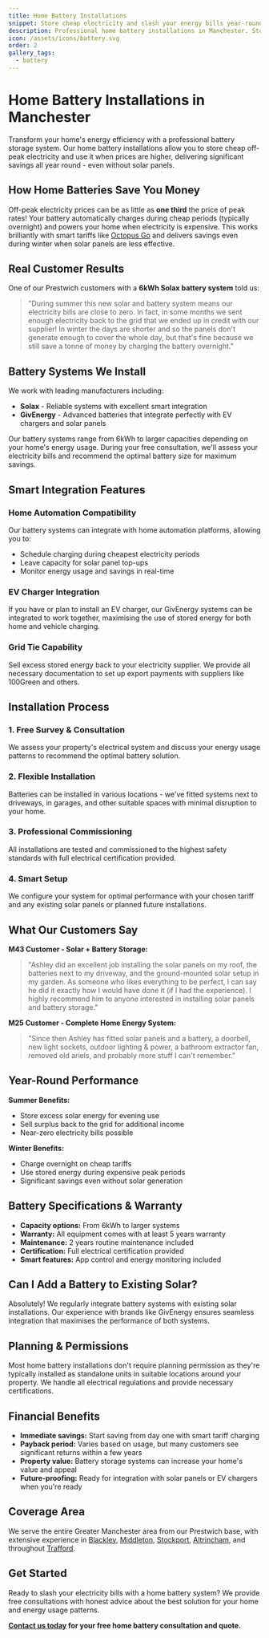 ```yaml
---
title: Home Battery Installations
snippet: Store cheap electricity and slash your energy bills year-round.
description: Professional home battery installations in Manchester. Store cheap off-peak electricity and use it when prices are high. Works with or without solar panels.
icon: /assets/icons/battery.svg
order: 2
gallery_tags:
  - battery
---
```


# Home Battery Installations in Manchester

Transform your home's energy efficiency with a professional battery storage system. Our home battery installations allow you to store cheap off-peak electricity and use it when prices are higher, delivering significant savings all year round - even without solar panels.

## How Home Batteries Save You Money

Off-peak electricity prices can be as little as **one third** the price of peak rates! Your battery automatically charges during cheap periods (typically overnight) and powers your home when electricity is expensive. This works brilliantly with smart tariffs like [Octopus Go](https://octopus.energy/tariffs/) and delivers savings even during winter when solar panels are less effective.

## Real Customer Results

One of our Prestwich customers with a **6kWh Solax battery system** told us:

> "During summer this new solar and battery system means our electricity bills are close to zero. In fact, in some months we sent enough electricity back to the grid that we ended up in credit with our supplier! In winter the days are shorter and so the panels don't generate enough to cover the whole day, but that's fine because we still save a tonne of money by charging the battery overnight."

## Battery Systems We Install

We work with leading manufacturers including:

- **Solax** - Reliable systems with excellent smart integration
- **GivEnergy** - Advanced batteries that integrate perfectly with EV chargers and solar panels

Our battery systems range from 6kWh to larger capacities depending on your home's energy usage. During your free consultation, we'll assess your electricity bills and recommend the optimal battery size for maximum savings.

## Smart Integration Features

### Home Automation Compatibility

Our battery systems can integrate with home automation platforms, allowing you to:

- Schedule charging during cheapest electricity periods
- Leave capacity for solar panel top-ups
- Monitor energy usage and savings in real-time

### EV Charger Integration

If you have or plan to install an EV charger, our GivEnergy systems can be integrated to work together, maximising the use of stored energy for both home and vehicle charging.

### Grid Tie Capability

Sell excess stored energy back to your electricity supplier. We provide all necessary documentation to set up export payments with suppliers like 100Green and others.

## Installation Process

### 1. Free Survey & Consultation

We assess your property's electrical system and discuss your energy usage patterns to recommend the optimal battery solution.

### 2. Flexible Installation

Batteries can be installed in various locations - we've fitted systems next to driveways, in garages, and other suitable spaces with minimal disruption to your home.

### 3. Professional Commissioning

All installations are tested and commissioned to the highest safety standards with full electrical certification provided.

### 4. Smart Setup

We configure your system for optimal performance with your chosen tariff and any existing solar panels or planned future installations.

## What Our Customers Say

**M43 Customer - Solar + Battery Storage:**

> "Ashley did an excellent job installing the solar panels on my roof, the batteries next to my driveway, and the ground-mounted solar setup in my garden. As someone who likes everything to be perfect, I can say he did it exactly how I would have done it (if I had the experience). I highly recommend him to anyone interested in installing solar panels and battery storage."

**M25 Customer - Complete Home Energy System:**

> "Since then Ashley has fitted solar panels and a battery, a doorbell, new light sockets, outdoor lighting & power, a bathroom extractor fan, removed old ariels, and probably more stuff I can't remember."

## Year-Round Performance

**Summer Benefits:**

- Store excess solar energy for evening use
- Sell surplus back to the grid for additional income
- Near-zero electricity bills possible

**Winter Benefits:**

- Charge overnight on cheap tariffs
- Use stored energy during expensive peak periods
- Significant savings even without solar generation

## Battery Specifications & Warranty

- **Capacity options:** From 6kWh to larger systems
- **Warranty:** All equipment comes with at least 5 years warranty
- **Maintenance:** 2 years routine maintenance included
- **Certification:** Full electrical certification provided
- **Smart features:** App control and energy monitoring included

## Can I Add a Battery to Existing Solar?

Absolutely! We regularly integrate battery systems with existing solar installations. Our experience with brands like GivEnergy ensures seamless integration that maximises the performance of both systems.

## Planning & Permissions

Most home battery installations don't require planning permission as they're typically installed as standalone units in suitable locations around your property. We handle all electrical regulations and provide necessary certifications.

## Financial Benefits

- **Immediate savings:** Start saving from day one with smart tariff charging
- **Payback period:** Varies based on usage, but many customers see significant returns within a few years
- **Property value:** Battery storage systems can increase your home's value and appeal
- **Future-proofing:** Ready for integration with solar panels or EV chargers when you're ready

## Coverage Area

We serve the entire Greater Manchester area from our Prestwich base, with extensive experience in [Blackley](/solar-panel-installer-blackley/), [Middleton](/solar-panel-installer-middleton/), [Stockport](/solar-panel-installer-stockport/), [Altrincham](/solar-panel-installer-altrincham/), and throughout [Trafford](/solar-panel-installer-trafford/).

## Get Started

Ready to slash your electricity bills with a home battery system? We provide free consultations with honest advice about the best solution for your home and energy usage patterns.

**[Contact us today](/contact/) for your free home battery consultation and quote.**
